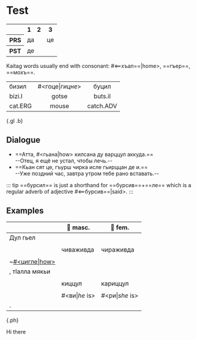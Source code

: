 # Test

<table class="c-t">
    <tr>
        <th></th>
        <th>1</th>
        <th>2</th>
        <th>3</th>
    </tr>
    <tr>
        <th>PRS</th>
        <td colspan="2"><Word>да<template #content> I/you/we</template></Word></td>
        <td><Word>це<template #content>he/she/it/they</template></Word></td>
    </tr>
        <tr>
        <th>PST</th>
        <td colspan="3">де</td>
    </tr>
</table>

Kaitag words usually end with consonant: #<==хъал==|home>, ==гъер==, ==мохъ==.

|         |                  |           |
| ------- | :--------------: | :-------: |
| бизил   | #<гоце\|_гицне_> |   буцил   |
| bizi.l  |      gotse       |  buts.il  |
| cat.ERG |      mouse       | catch.ADV |

{.gl .b}

## Dialogue

- ==Атта, #<гьана|how> килсана ду варццул аккуда.==  
  --Отец, я ещё не устал, чтобы лечь.--
- ==Кьан сят це, гъурш чирка исле гьирццан де и.==  
  --Уже поздний час, завтра утром тебе рано вставать.--

::: tip
==бурсил== is just a shorthand for ==бурсив==+==ле== which is a regular adverb of adjective #<==бурсив==|said>.
:::

## Examples

|                             | 👦 masc.       | 👧 fem.         |
| --------------------------- | -------------- | --------------- |
| Дул гьел                    |
|                             |
|                             | чиваживда      | чираживда       |
|                             |
| ~[#<цигле\|how>](./cig.m4a) |
| , тӏалла мякьи              |
|                             |
|                             | киццул         | кариццул        |
|                             |
|                             | #<ви\|_he_ is> | #<ри\|_she_ is> |
| .                           |

{.ph}

Hi there
